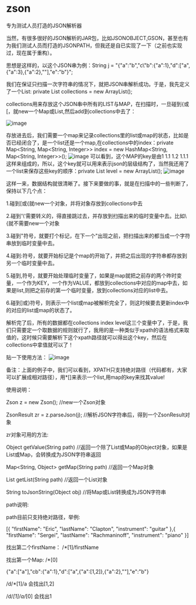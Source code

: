 # zson
专为测试人员打造的JSON解析器

当然，有很多很好的JSON解析的JAR包，比如JSONOBJECT,GSON，甚至也有为我们测试人员而打造的JSONPATH，但我还是自已实现了一下（之前也实现过，现在属于重构）。

思想是这样的，以这个JSON串为例：String j = "{\"a\":\"b\",\"c\\\"b\":{\"a\":1},\"d\":[\"a\",{\"a\":3},{\"a\":2},\"\"],\"e\":\"b\"}";

我们在保证只扫描一次字符串的情况下，就把JSON串解析成功。于是，我先定义了一个List: private List<Object> collections = new ArrayList<Object>();

collections用来存放这个JSON串中所有的LIST与MAP，在扫描时，一旦碰到{或[，就new一个Map或List,然后add到collections中去了：

![image](https://github.com/zhangfei19841004/zson/blob/master/imgs/index.png)

存放进去后，我们需要一个map来记录collections里的list或map的状态，比如是否已经闭合了，是一个list还是一个map,在collections中的index：private Map<String, Map<String, Integer>> index = new HashMap<String, Map<String, Integer>>();
![image](https://github.com/zhangfei19841004/zson/blob/master/imgs/index1.png)
可以看到，这个MAP的key是由1 1.1 1.2 1.1.1这样来组成的，所以，这个key就可以用来表示json的层级结构了，当然我还用了一个list来保存这些key的顺序：private List<String> level = new ArrayList<String>();
![image](https://github.com/zhangfei19841004/zson/blob/master/imgs/index2.png)

这样一来，数据结构就很清晰了。接下来要做的事，就是在扫描中的一些判断了，保持以下几个点：

1.碰到[或{就new一个对象，并将对象存放到collections中去

2.碰到'\\'需要转义的，得直接跳过去，并存放到扫描出来的临时变量中去。比如\\{就不需要new一个对象

3.碰到"符号，就要打个标记，在下一个"出现之前，把扫描出来的都当成一个字符串放到临时变量中去。

4.碰到:符号，就要开始标记是个map的开始了，并把之后出现的字符串都存放到另一个临时变量中去。

5.碰到,符号，就要开始处理临时变量了，如果是map就把之前存的两个昨时变量，一个作为KEY，一个作为VALUE，都放到collections中对应的map中去，如果是list,则把之前存的第一个临时变量，放到collections对应的list中去。

6.碰到]或}符号，则表示一个list或map被解析完全了，则这时候要去更新index中的对应的list或map的状态了。

解析完了后，所有的数据都在collections index level这三个变量中了，于是，我们只需要定一个取数据的规则就行了，我用的是一种类似于xpath的语法格式来取值的，这时候只需要解析下这个xpath路径就可以得出这个key，然后在collections中拿值就可以了！

贴一下使用方法：
![image](https://github.com/zhangfei19841004/zson/blob/master/imgs/index3.png)

备注：上面的例子中，我们可以看到，XPATH只支持绝对路径（代码都有，大家可以扩展成相对路径），用*[]来表示一个list,用map的key来找其value!

使用说明：

Zson z = new Zson(); //new一个Zson对象

ZsonResult zr = z.parseJson(j); //解析JSON字符串后，得到一个ZsonResult对象

zr对象可用的方法:

Object getValue(String path) //返回一个除了List或Map的Object对象，如果是List或Map，会转换成为JSON字符串返回

Map<String, Object> getMap(String path) //返回一个Map对象

List<Object> getList(String path) //返回一个List对象

String toJsonString(Object obj) //将Map或List转换成为JSON字符串


path说明:

path目前只支持绝对路径，举例:

[{ "firstName": "Eric", "lastName": "Clapton", "instrument": "guitar" },{ "firstName": "Sergei", "lastName": "Rachmaninoff", "instrument": "piano" }]

找出第二个firstName： /*[1]/firstName

找出第一个Map: /*[0]

{"a":["a"],"cb":{"a":1},"d":["a",{"a":[1,2]},{"a":2},""],"e":"b"}

/d/*[1]/a 会找出[1,2]

/d/*[1]/a/*[0] 会找出1

